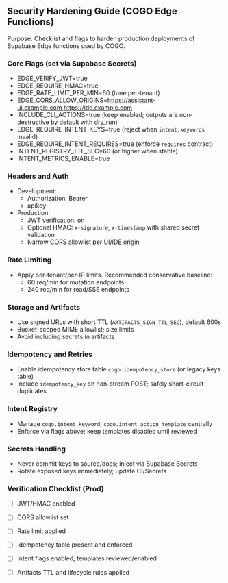 ## Security Hardening Guide (COGO Edge Functions)

Purpose: Checklist and flags to harden production deployments of Supabase Edge functions used by COGO.

### Core Flags (set via Supabase Secrets)
- EDGE_VERIFY_JWT=true
- EDGE_REQUIRE_HMAC=true
- EDGE_RATE_LIMIT_PER_MIN=60 (tune per-tenant)
- EDGE_CORS_ALLOW_ORIGINS=https://assistant-ui.example.com,https://ide.example.com
- INCLUDE_CLI_ACTIONS=true (keep enabled; outputs are non-destructive by default with dry_run)
- EDGE_REQUIRE_INTENT_KEYS=true (reject when `intent.keywords` invalid)
- EDGE_REQUIRE_INTENT_REQUIRES=true (enforce `requires` contract)
- INTENT_REGISTRY_TTL_SEC=60 (or higher when stable)
- INTENT_METRICS_ENABLE=true

### Headers and Auth
- Development:
  - Authorization: Bearer <ANON>
  - apikey: <PUBLISHABLE>
- Production:
  - JWT verification: on
  - Optional HMAC: `x-signature`, `x-timestamp` with shared secret validation
  - Narrow CORS allowlist per UI/IDE origin

### Rate Limiting
- Apply per-tenant/per-IP limits. Recommended conservative baseline:
  - 60 req/min for mutation endpoints
  - 240 req/min for read/SSE endpoints

### Storage and Artifacts
- Use signed URLs with short TTL (`ARTIFACTS_SIGN_TTL_SEC`), default 600s
- Bucket-scoped MIME allowlist; size limits
- Avoid including secrets in artifacts

### Idempotency and Retries
- Enable idempotency store table `cogo.idempotency_store` (or legacy keys table)
- Include `idempotency_key` on non-stream POST; safely short-circuit duplicates

### Intent Registry
- Manage `cogo.intent_keyword`, `cogo.intent_action_template` centrally
- Enforce via flags above; keep templates disabled until reviewed

### Secrets Handling
- Never commit keys to source/docs; inject via Supabase Secrets
- Rotate exposed keys immediately; update CI/Secrets

### Verification Checklist (Prod)
- [ ] JWT/HMAC enabled
- [ ] CORS allowlist set
- [ ] Rate limit applied
- [ ] Idempotency table present and enforced
- [ ] Intent flags enabled; templates reviewed/enabled
- [ ] Artifacts TTL and lifecycle rules applied


